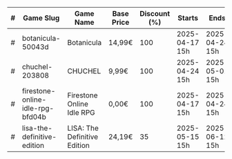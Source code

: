 |#|Game Slug|Game Name|Base Price|Discount (%)|Starts|Ends|
|---|---|---|---|---|---|---|
|#|botanicula-50043d|Botanicula|14,99€|100|2025-04-17 15h|2025-04-24 15h|
|#|chuchel-203808|CHUCHEL|9,99€|100|2025-04-24 15h|2025-05-01 15h|
|#|firestone-online-idle-rpg-bfd04b|Firestone Online Idle RPG|0,00€|100|2025-04-17 15h|2025-04-24 15h|
|#|lisa-the-definitive-edition|LISA: The Definitive Edition|24,19€|35|2025-05-15 15h|2025-06-12 15h|
